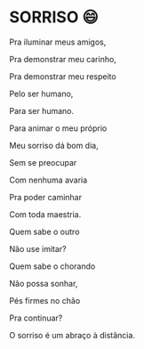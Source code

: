 # SORRISO :smile:

Pra iluminar meus amigos,

Pra demonstrar meu carinho,

Pra demonstrar meu respeito

Pelo ser humano,

Para ser humano.



Para animar o meu próprio

Meu sorriso dá bom dia,

Sem se preocupar

Com nenhuma avaria

Pra poder caminhar

Com toda maestria.




Quem sabe o outro

Não use imitar?

Quem sabe o chorando

Não possa sonhar,

Pés firmes no chão

Pra continuar?

O sorriso é um abraço à distância.
